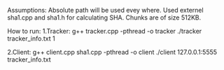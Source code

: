 Assumptions:
Absolute path will be used evey where.
Used externel sha1.cpp and sha1.h for calculating SHA.
Chunks are of size 512KB.

How to run:
1.Tracker:
g++ tracker.cpp -pthread -o tracker
./tracker tracker_info.txt 1

2.Client:
g++ client.cpp sha1.cpp -pthread -o client
./client 127.0.0.1:5555 tracker_info.txt
